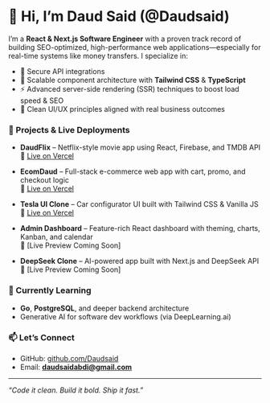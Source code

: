 # 👋 Hi, I’m Daud Said (@Daudsaid)

I’m a **React & Next.js Software Engineer** with a proven track record of building SEO-optimized, high-performance web applications—especially for real-time systems like money transfers. I specialize in:

- 🔐 Secure API integrations
- 🧱 Scalable component architecture with **Tailwind CSS** & **TypeScript**
- ⚡ Advanced server-side rendering (SSR) techniques to boost load speed & SEO
- 🎨 Clean UI/UX principles aligned with real business outcomes

### 🚀 Projects & Live Deployments

- **DaudFlix** – Netflix-style movie app using React, Firebase, and TMDB API  
  🔗 [Live on Vercel](https://daudflix.vercel.app)

- **EcomDaud** – Full-stack e-commerce web app with cart, promo, and checkout logic  
  🔗 [Live on Vercel](https://ecomercedaud.vercel.app)

- **Tesla UI Clone** – Car configurator UI built with Tailwind CSS & Vanilla JS  
  🔗 [Live on Vercel](https://tesla-car-configurator-daud.vercel.app/)

- **Admin Dashboard** – Feature-rich React dashboard with theming, charts, Kanban, and calendar  
  🔗 [Live Preview Coming Soon]

- **DeepSeek Clone** – AI-powered app built with Next.js and DeepSeek API  
  🔗 [Live Preview Coming Soon]

### 🌱 Currently Learning
- **Go**, **PostgreSQL**, and deeper backend architecture  
- Generative AI for software dev workflows (via DeepLearning.ai)

### 📫 Let’s Connect
- GitHub: [github.com/Daudsaid](https://github.com/Daudsaid)  
- Email: **daudsaidabdi@gmail.com**

---

_“Code it clean. Build it bold. Ship it fast.”_


